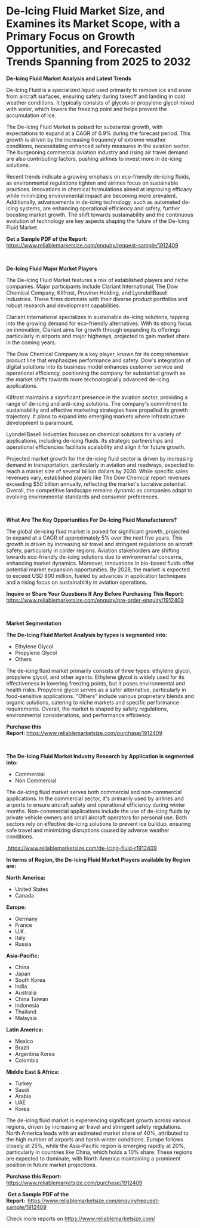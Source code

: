 <p><h1>De-Icing Fluid Market Size, and Examines its Market Scope, with a Primary Focus on Growth Opportunities, and Forecasted Trends Spanning from 2025 to 2032</h1></p><p><strong>De-Icing Fluid Market Analysis and Latest Trends</strong></p>
<p><p>De-Icing Fluid is a specialized liquid used primarily to remove ice and snow from aircraft surfaces, ensuring safety during takeoff and landing in cold weather conditions. It typically consists of glycols or propylene glycol mixed with water, which lowers the freezing point and helps prevent the accumulation of ice.</p><p>The De-Icing Fluid Market is poised for substantial growth, with expectations to expand at a CAGR of 6.9% during the forecast period. This growth is driven by the increasing frequency of extreme weather conditions, necessitating enhanced safety measures in the aviation sector. The burgeoning commercial aviation industry and rising air travel demand are also contributing factors, pushing airlines to invest more in de-icing solutions.</p><p>Recent trends indicate a growing emphasis on eco-friendly de-icing fluids, as environmental regulations tighten and airlines focus on sustainable practices. Innovations in chemical formulations aimed at improving efficacy while minimizing environmental impact are becoming more prevalent. Additionally, advancements in de-icing technology, such as automated de-icing systems, are enhancing operational efficiency and safety, further boosting market growth. The shift towards sustainability and the continuous evolution of technology are key aspects shaping the future of the De-Icing Fluid Market.</p></p>
<p><strong>Get a Sample PDF of the Report:&nbsp;</strong> <a href="https://www.reliablemarketsize.com/enquiry/request-sample/1912409?utm_campaign=2038&utm_medium=2&utm_source=Github&utm_content=ia&utm_term=04022025&utm_id=de-icing-fluid">https://www.reliablemarketsize.com/enquiry/request-sample/1912409</a></p>
<p>&nbsp;</p>
<p><strong>De-Icing Fluid Major Market Players</strong></p>
<p><p>The De-Icing Fluid Market features a mix of established players and niche companies. Major participants include Clariant International, The Dow Chemical Company, Kilfrost, Proviron Holding, and LyondellBasell Industries. These firms dominate with their diverse product portfolios and robust research and development capabilities.</p><p>Clariant International specializes in sustainable de-icing solutions, tapping into the growing demand for eco-friendly alternatives. With its strong focus on innovation, Clariant aims for growth through expanding its offerings particularly in airports and major highways, projected to gain market share in the coming years.</p><p>The Dow Chemical Company is a key player, known for its comprehensive product line that emphasizes performance and safety. Dow's integration of digital solutions into its business model enhances customer service and operational efficiency, positioning the company for substantial growth as the market shifts towards more technologically advanced de-icing applications.</p><p>Kilfrost maintains a significant presence in the aviation sector, providing a range of de-icing and anti-icing solutions. The company's commitment to sustainability and effective marketing strategies have propelled its growth trajectory. It plans to expand into emerging markets where infrastructure development is paramount.</p><p>LyondellBasell Industries focuses on chemical solutions for a variety of applications, including de-icing fluids. Its strategic partnerships and operational efficiencies facilitate scalability and align it for future growth.</p><p>Projected market growth for the de-icing fluid sector is driven by increasing demand in transportation, particularly in aviation and roadways, expected to reach a market size of several billion dollars by 2030. While specific sales revenues vary, established players like The Dow Chemical report revenues exceeding $50 billion annually, reflecting the market's lucrative potential. Overall, the competitive landscape remains dynamic as companies adapt to evolving environmental standards and consumer preferences.</p></p>
<p>&nbsp;</p>
<p><strong>What Are The Key Opportunities For De-Icing Fluid Manufacturers?</strong></p>
<p><p>The global de-icing fluid market is poised for significant growth, projected to expand at a CAGR of approximately 5% over the next five years. This growth is driven by increasing air travel and stringent regulations on aircraft safety, particularly in colder regions. Aviation stakeholders are shifting towards eco-friendly de-icing solutions due to environmental concerns, enhancing market dynamics. Moreover, innovations in bio-based fluids offer potential market expansion opportunities. By 2028, the market is expected to exceed USD 800 million, fueled by advances in application techniques and a rising focus on sustainability in aviation operations.</p></p>
<p><strong>Inquire or Share Your Questions If Any Before Purchasing This Report:</strong> <a href="https://www.reliablemarketsize.com/enquiry/pre-order-enquiry/1912409?utm_campaign=2038&utm_medium=2&utm_source=Github&utm_content=ia&utm_term=04022025&utm_id=de-icing-fluid">https://www.reliablemarketsize.com/enquiry/pre-order-enquiry/1912409</a></p>
<p>&nbsp;</p>
<p><strong>Market Segmentation</strong></p>
<p><strong>The De-Icing Fluid Market Analysis by types is segmented into:</strong></p>
<p><ul><li>Ethylene Glycol</li><li>Propylene Glycol</li><li>Others</li></ul></p>
<p><p>The de-icing fluid market primarily consists of three types: ethylene glycol, propylene glycol, and other agents. Ethylene glycol is widely used for its effectiveness in lowering freezing points, but it poses environmental and health risks. Propylene glycol serves as a safer alternative, particularly in food-sensitive applications. "Others" include various proprietary blends and organic solutions, catering to niche markets and specific performance requirements. Overall, the market is shaped by safety regulations, environmental considerations, and performance efficiency.</p></p>
<p><strong>Purchase this Report:&nbsp;</strong><a href="https://www.reliablemarketsize.com/purchase/1912409?utm_campaign=2038&utm_medium=2&utm_source=Github&utm_content=ia&utm_term=04022025&utm_id=de-icing-fluid">https://www.reliablemarketsize.com/purchase/1912409</a></p>
<p>&nbsp;</p>
<p><strong>The De-Icing Fluid Market Industry Research by Application is segmented into:</strong></p>
<p><ul><li>Commercial</li><li>Non Commercial</li></ul></p>
<p><p>The de-icing fluid market serves both commercial and non-commercial applications. In the commercial sector, it's primarily used by airlines and airports to ensure aircraft safety and operational efficiency during winter months. Non-commercial applications include the use of de-icing fluids by private vehicle owners and small aircraft operators for personal use. Both sectors rely on effective de-icing solutions to prevent ice buildup, ensuring safe travel and minimizing disruptions caused by adverse weather conditions.</p></p>
<p><a href="https://www.reliablemarketsize.com/de-icing-fluid-r1912409?utm_campaign=2038&utm_medium=2&utm_source=Github&utm_content=ia&utm_term=04022025&utm_id=de-icing-fluid">&nbsp;https://www.reliablemarketsize.com/de-icing-fluid-r1912409</a></p>
<p><strong>In terms of Region, the De-Icing Fluid Market Players available by Region are:</strong></p>
<p>
    <p> <strong> North America: </strong>
        <ul>
            <li>United States</li>
            <li>Canada</li>
        </ul>
        </p> 
    <p> <strong> Europe: </strong>
        <ul>
            <li>Germany</li>
            <li>France</li>
            <li>U.K.</li>
            <li>Italy</li>
            <li>Russia</li>
        </ul>
        </p> 
    <p> <strong> Asia-Pacific: </strong>
        <ul>
            <li>China</li>
            <li>Japan</li>
            <li>South Korea</li>
            <li>India</li>
            <li>Australia</li>
            <li>China Taiwan</li>
            <li>Indonesia</li>
            <li>Thailand</li>
            <li>Malaysia</li>
        </ul>
        </p> 
    <p> <strong> Latin America: </strong>
        <ul>
            <li>Mexico</li>
            <li>Brazil</li>
            <li>Argentina Korea</li>
            <li>Colombia</li>
        </ul>
        </p> 
    <p> <strong> Middle East & Africa: </strong>
        <ul>
            <li>Turkey</li>
            <li>Saudi</li>
            <li>Arabia</li>
            <li>UAE</li>
            <li>Korea</li>
        </ul>
    </p>
    </p>
<p><p>The de-icing fluid market is experiencing significant growth across various regions, driven by increasing air travel and stringent safety regulations. North America leads with an estimated market share of 40%, attributed to the high number of airports and harsh winter conditions. Europe follows closely at 25%, while the Asia-Pacific region is emerging rapidly at 20%, particularly in countries like China, which holds a 10% share. These regions are expected to dominate, with North America maintaining a prominent position in future market projections.</p></p>
<p><strong>Purchase this Report: </strong><a href="https://www.reliablemarketsize.com/purchase/1912409?utm_campaign=2038&utm_medium=2&utm_source=Github&utm_content=ia&utm_term=04022025&utm_id=de-icing-fluid">https://www.reliablemarketsize.com/purchase/1912409</a></p>
<p>&nbsp;<strong>Get a Sample PDF of the Report:&nbsp;&nbsp;</strong><a href="https://www.reliablemarketsize.com/enquiry/request-sample/1912409?utm_campaign=2038&utm_medium=2&utm_source=Github&utm_content=ia&utm_term=04022025&utm_id=de-icing-fluid">https://www.reliablemarketsize.com/enquiry/request-sample/1912409</a></p>
<p><strong></strong></p>
<p>Check more reports on <a href="https://www.reliablemarketsize.com/?utm_campaign=2038&utm_medium=2&utm_source=Github&utm_content=ia&utm_term=04022025&utm_id=de-icing-fluid">https://www.reliablemarketsize.com/</a></p>